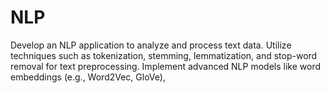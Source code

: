 # NLP
Develop an NLP application to analyze and process text data. Utilize techniques such as tokenization, stemming, lemmatization, and stop-word removal for text preprocessing. Implement advanced NLP models like word embeddings (e.g., Word2Vec, GloVe),
